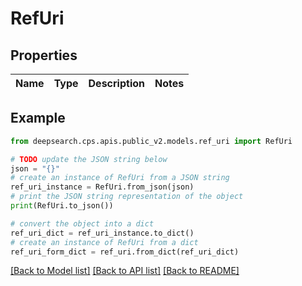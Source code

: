 # RefUri


## Properties

Name | Type | Description | Notes
------------ | ------------- | ------------- | -------------

## Example

```python
from deepsearch.cps.apis.public_v2.models.ref_uri import RefUri

# TODO update the JSON string below
json = "{}"
# create an instance of RefUri from a JSON string
ref_uri_instance = RefUri.from_json(json)
# print the JSON string representation of the object
print(RefUri.to_json())

# convert the object into a dict
ref_uri_dict = ref_uri_instance.to_dict()
# create an instance of RefUri from a dict
ref_uri_form_dict = ref_uri.from_dict(ref_uri_dict)
```
[[Back to Model list]](../README.md#documentation-for-models) [[Back to API list]](../README.md#documentation-for-api-endpoints) [[Back to README]](../README.md)


